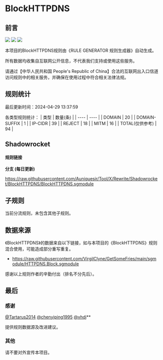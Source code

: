 # BlockHTTPDNS

## 前言

![](https://shields.io/badge/-移除重复规则-ff69b4) ![](https://shields.io/badge/-MITM--HOSTNAME合并-brightgreen) ![](https://shields.io/badge/-正则推导HOSTNAME-033da7) 

本项目的BlockHTTPDNS规则由《RULE GENERATOR 规则生成器》自动生成。

所有数据均收集自互联网公开信息，不代表我们支持或使用这些服务。

请通过【中华人民共和国 People's Republic of China】合法的互联网出入口信道访问规则中的相关服务，并确保在使用过程中符合相关法律法规。

## 规则统计

最后更新时间：2024-04-29 13:37:59

各类型规则统计：
| 类型 | 数量(条)  | 
| ---- | ----  |
| DOMAIN | 20  | 
| DOMAIN-SUFFIX | 1  | 
| IP-CIDR | 39  | 
| REJECT | 18  | 
| MITM | 16  | 
| TOTAL(仅供参考) | 94  | 


## Shadowrocket 

#### 规则链接
**分支 (每日更新)**

https://raw.githubusercontent.com/Auniquesir/Tool/X/Rewrite/Shadowrocket/BlockHTTPDNS/BlockHTTPDNS.sgmodule











## 子规则

当前分流规则，未包含其他子规则。


## 数据来源

《BlockHTTPDNS》的数据来自以下链接，如与本项目的《BlockHTTPDNS》规则混合使用，可能造成部分重写重复。

- https://raw.githubusercontent.com/VirgilClyne/GetSomeFries/main/sgmodule/HTTPDNS.Block.sgmodule


感谢以上规则作者的辛勤付出（排名不分先后）。

## 最后

### 感谢

[@Tartarus2014](https://github.com/Tartarus2014)  [@chenyiping1995](https://github.com/chenyiping1995) [@vhdj](https://github.com/vhdj)**

提供规则数据源及改进建议。

### 其他

请不要对外宣传本项目。